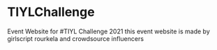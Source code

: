 # TIYLChallenge
Event Website for #TIYL Challenge 2021
this event website is made by girlscript rourkela and crowdsource influencers
